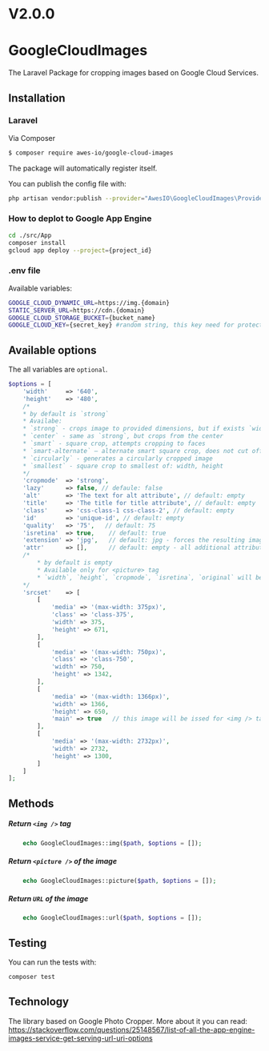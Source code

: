 # V2.0.0
# GoogleCloudImages
The Laravel Package for cropping images based on Google Cloud Services.

## Installation

### Laravel

Via Composer

``` bash
$ composer require awes-io/google-cloud-images
```

The package will automatically register itself.

You can publish the config file with:

```bash
php artisan vendor:publish --provider="AwesIO\GoogleCloudImages\Providers\GoogleCloudImagesServiceProvider" --tag="config"
```

### How to deplot to Google App Engine

```bash
cd ./src/App
composer install
gcloud app deploy --project={project_id}
```

### .env file
Available variables:
```bash
GOOGLE_CLOUD_DYNAMIC_URL=https://img.{domain}
STATIC_SERVER_URL=https://cdn.{domain}
GOOGLE_CLOUD_STORAGE_BUCKET={bucket_name}
GOOGLE_CLOUD_KEY={secret_key} #random string, this key need for protection of your URLs
```


## Available options
The all variables are `optional`.
```php
$options = [
    'width'     => '640',
    'height'    => '480',
    /* 
    * by default is `strong`
    * Availabe:
    * `strong` - crops image to provided dimensions, but if exists `width` and `height`.
    * `center` - same as `strong`, but crops from the center
    * `smart` - square crop, attempts cropping to faces
    * `smart-alternate` — alternate smart square crop, does not cut off faces
    * `circularly` - generates a circularly cropped image
    * `smallest` - square crop to smallest of: width, height
    */
    'cropmode'  => 'strong',
    'lazy'      => false, // defaule: false    
    'alt'       => 'The text for alt attribute', // default: empty
    'title'     => 'The title for title attribute', // default: empty
    'class'     => 'css-class-1 css-class-2', // default: empty
    'id'        => 'unique-id', // default: empty
    'quality'   => '75',   // default: 75
    'isretina'  => true,    // default: true
    'extension' => 'jpg',   // default: jpg - forces the resulting image to be JPG. Available: jpg, png, webp, gif
    'attr'      => [],      // default: empty - all additional attributes to HTML (src, alt, title, class, id will be ignored)
    /* 
        * by default is empty
        * Available only for <picture> tag
        * `width`, `height`, `cropmode`, `isretina`, `original` will be ignered
    */    
    'srcset'    => [        
        [
            'media' => '(max-width: 375px)',
            'class' => 'class-375',
            'width' => 375,
            'height' => 671,
        ],
        [
            'media' => '(max-width: 750px)',
            'class' => 'class-750',
            'width' => 750,
            'height' => 1342,
        ],
        [
            'media' => '(max-width: 1366px)',
            'width' => 1366,
            'height' => 650,
            'main' => true   // this image will be issed for <img /> tag, if the param is missing, will use first from array 
        ],
        [
            'media' => '(max-width: 2732px)',
            'width' => 2732,
            'height' => 1300,
        ]
    ]
];
```

## Methods

##### Return `<img />` tag
```php
    echo GoogleCloudImages::img($path, $options = []);
```
##### Return `<picture />` of the image
```php 
    echo GoogleCloudImages::picture($path, $options = []);
```    

##### Return `URL` of the image
```php
    echo GoogleCloudImages::url($path, $options = []);
```

## Testing

You can run the tests with:

```bash
composer test
```

## Technology
The library based on Google Photo Cropper.
More about it you can read: https://stackoverflow.com/questions/25148567/list-of-all-the-app-engine-images-service-get-serving-url-uri-options
